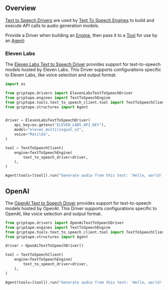 ## Overview

[Text to Speech Drivers](../../reference/griptape/drivers/text_to_speech/index.md) are used by [Text To Speech Engines](../engines/audio-engines.md) to build and execute API calls to audio generation models.

Provide a Driver when building an [Engine](../engines/audio-engines.md), then pass it to a [Tool](../tools/index.md) for use by an [Agent](../structures/agents.md):

### Eleven Labs

The [Eleven Labs Text to Speech Driver](../../reference/griptape/drivers/text_to_speech/elevenlabs_text_to_speech_driver.md) provides support for text-to-speech models hosted by Eleven Labs. This Driver supports configurations specific to Eleven Labs, like voice selection and output format.

```python
import os

from griptape.drivers import ElevenLabsTextToSpeechDriver
from griptape.engines import TextToSpeechEngine
from griptape.tools.text_to_speech_client.tool import TextToSpeechClient
from griptape.structures import Agent


driver = ElevenLabsTextToSpeechDriver(
    api_key=os.getenv("ELEVEN_LABS_API_KEY"),
    model="eleven_multilingual_v2",
    voice="Matilda",
)

tool = TextToSpeechClient(
    engine=TextToSpeechEngine(
        text_to_speech_driver=driver,
    ),
)

Agent(tools=[tool]).run("Generate audio from this text: 'Hello, world!'")
```

## OpenAI

The [OpenAI Text to Speech Driver](../../reference/griptape/drivers/text_to_speech/openai_text_to_speech_driver.md) provides support for text-to-speech models hosted by OpenAI. This Driver supports configurations specific to OpenAI, like voice selection and output format.

```python
from griptape.drivers import OpenAiTextToSpeechDriver
from griptape.engines import TextToSpeechEngine
from griptape.tools.text_to_speech_client.tool import TextToSpeechClient
from griptape.structures import Agent

driver = OpenAiTextToSpeechDriver()

tool = TextToSpeechClient(
    engine=TextToSpeechEngine(
        text_to_speech_driver=driver,
    ),
)

Agent(tools=[tool]).run("Generate audio from this text: 'Hello, world!'")
```
